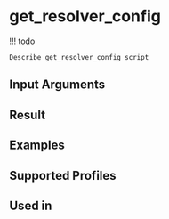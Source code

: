 

# get_resolver_config

<!-- prettier-ignore -->
!!! todo

    Describe get_resolver_config script

Input Arguments
---------------

Result
------

Examples
--------

Supported Profiles
------------------

Used in
-------
